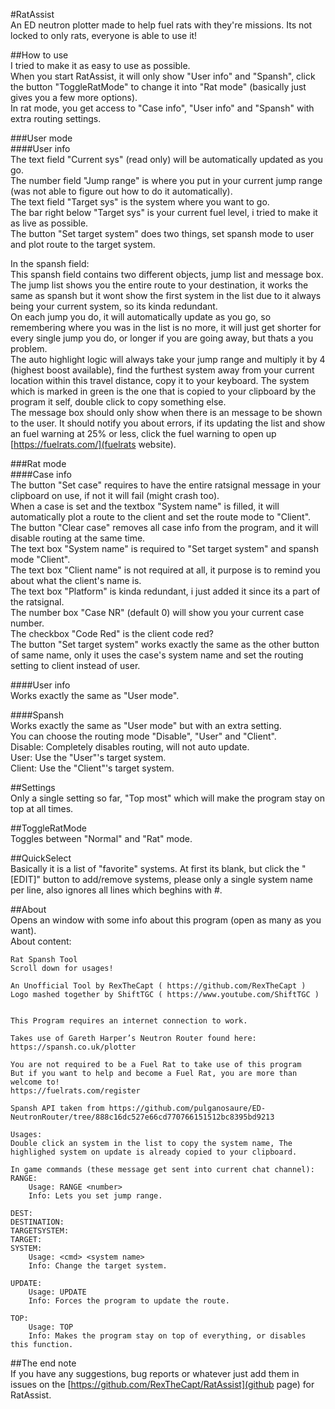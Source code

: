 #RatAssist  
An ED neutron plotter made to help fuel rats with they're missions. Its not locked to only rats, everyone is able to use it!

##How to use  
I tried to make it as easy to use as possible.  
When you start RatAssist, it will only show "User info" and "Spansh", click the button "ToggleRatMode" to change it into "Rat mode" (basically just gives you a few more options).  
In rat mode, you get access to "Case info", "User info" and "Spansh" with extra routing settings.  
  
###User mode  
####User info  
The text field "Current sys" (read only) will be automatically updated as you go.  
The number field "Jump range" is where you put in your current jump range (was not able to figure out how to do it automatically).  
The text field "Target sys" is the system where you want to go.  
The bar right below "Target sys" is your current fuel level, i tried to make it as live as possible.  
The button "Set target system" does two things, set spansh mode to user and plot route to the target system.  
  
In the spansh field:  
This spansh field contains two different objects, jump list and message box.  
The jump list shows you the entire route to your destination, it works the same as spansh but it wont show the first system in the list due to it always being your current system, so its kinda redundant.  
On each jump you do, it will automatically update as you go, so remembering where you was in the list is no more, it will just get shorter for every single jump you do, or longer if you are going away, but thats a you problem.  
The auto highlight logic will always take your jump range and multiply it by 4 (highest boost available), find the furthest system away from your current location within this travel distance, copy it to your keyboard. The system which is marked in green is the one that is copied to your clipboard by the program it self, double click to copy something else.  
The message box should only show when there is an message to be shown to the user. It should notify you about errors, if its updating the list and show an fuel warning at 25% or less, click the fuel warning to open up [https://fuelrats.com/](fuelrats website).  
  
###Rat mode  
####Case info  
The button "Set case" requires to have the entire ratsignal message in your clipboard on use, if not it will fail (might crash too).  
When a case is set and the textbox "System name" is filled, it will automatically plot a route to the client and set the route mode to "Client".  
The button "Clear case" removes all case info from the program, and it will disable routing at the same time.  
The text box "System name" is required to "Set target system" and spansh mode "Client".  
The text box "Client name" is not required at all, it purpose is to remind you about what the client's name is.  
The text box "Platform" is kinda redundant, i just added it since its a part of the ratsignal.  
The number box "Case NR" (default 0) will show you your current case number.  
The checkbox "Code Red" is the client code red?  
The button "Set target system" works exactly the same as the other button of same name, only it uses the case's system name and set the routing setting to client instead of user.  
  
####User info  
Works exactly the same as "User mode".  
  
####Spansh  
Works exactly the same as "User mode" but with an extra setting.  
You can choose the routing mode "Disable", "User" and "Client".  
Disable: Completely disables routing, will not auto update.  
User: Use the "User"'s target system.  
Client: Use the "Client"'s target system.  
  
##Settings  
Only a single setting so far, "Top most" which will make the program stay on top at all times.  
  
##ToggleRatMode  
Toggles between "Normal" and "Rat" mode.  
  
##QuickSelect  
Basically it is a list of "favorite" systems. At first its blank, but click the "[EDIT]" button to add/remove systems, please only a single system name per line, also ignores all lines which beghins with #.  
  
##About  
Opens an window with some info about this program (open as many as you want).  
About content:
```
Rat Spansh Tool
Scroll down for usages!

An Unofficial Tool by RexTheCapt ( https://github.com/RexTheCapt )
Logo mashed together by ShiftTGC ( https://www.youtube.com/ShiftTGC )


This Program requires an internet connection to work.

Takes use of Gareth Harper’s Neutron Router found here:
https://spansh.co.uk/plotter

You are not required to be a Fuel Rat to take use of this program
But if you want to help and become a Fuel Rat, you are more than welcome to!
https://fuelrats.com/register

Spansh API taken from https://github.com/pulganosaure/ED-NeutronRouter/tree/888c16dc527e66cd770766151512bc8395bd9213

Usages:
Double click an system in the list to copy the system name, The highlighed system on update is already copied to your clipboard.

In game commands (these message get sent into current chat channel):
RANGE:
    Usage: RANGE <number>
    Info: Lets you set jump range.

DEST:
DESTINATION:
TARGETSYSTEM:
TARGET:
SYSTEM:
    Usage: <cmd> <system name>
    Info: Change the target system.

UPDATE:
    Usage: UPDATE
    Info: Forces the program to update the route.

TOP:
    Usage: TOP
    Info: Makes the program stay on top of everything, or disables this function.
```
  
##The end note  
If you have any suggestions, bug reports or whatever just add them in issues on the [https://github.com/RexTheCapt/RatAssist](github page) for RatAssist.  
